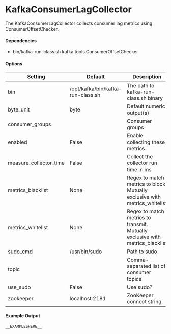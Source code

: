 <!--This file was generated from the python source
Please edit the source to make changes
-->
KafkaConsumerLagCollector
=====

The KafkaConsumerLagCollector collects consumer lag metrics
using ConsumerOffsetChecker.

#### Dependencies

 * bin/kafka-run-class.sh kafka.tools.ConsumerOffsetChecker


#### Options

| Setting                | Default                           | Description                                                                   | Type     |
|------------------------|-----------------------------------|-------------------------------------------------------------------------------|----------|
| bin                    | /opt/kafka/bin/kafka-run-class.sh | The path to kafka-run-class.sh binary                                         | str      |
| byte_unit              | byte                              | Default numeric output(s)                                                     | str      |
| consumer_groups        |                                   | Consumer groups                                                               |          |
| enabled                | False                             | Enable collecting these metrics                                               | bool     |
| measure_collector_time | False                             | Collect the collector run time in ms                                          | bool     |
| metrics_blacklist      | None                              | Regex to match metrics to block. Mutually exclusive with metrics_whitelist    | NoneType |
| metrics_whitelist      | None                              | Regex to match metrics to transmit. Mutually exclusive with metrics_blacklist | NoneType |
| sudo_cmd               | /usr/bin/sudo                     | Path to sudo                                                                  | str      |
| topic                  |                                   | Comma-separated list of consumer topics.                                      |          |
| use_sudo               | False                             | Use sudo?                                                                     | bool     |
| zookeeper              | localhost:2181                    | ZooKeeper connect string.                                                     | str      |

#### Example Output

```
__EXAMPLESHERE__
```

